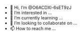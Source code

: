 - 👋 Hi, I’m @O6ACDXl-6sET9zJ
- 👀 I’m interested in ...
- 🌱 I’m currently learning ...
- 💞️ I’m looking to collaborate on ...
- 📫 How to reach me ...

<!---
O6ACDXl-6sET9zJ/O6ACDXl-6sET9zJ is a ✨ special ✨ repository because its `README.md` (this file) appears on your GitHub profile.
You can click the Preview link to take a look at your changes.
--->
